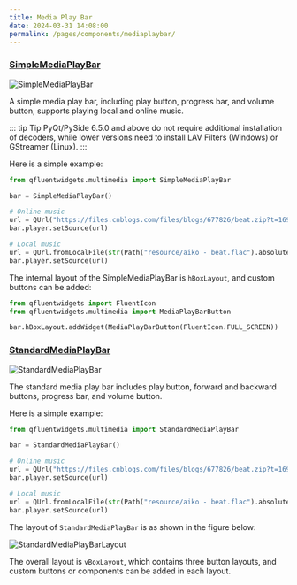 ```yaml
---
title: Media Play Bar
date: 2024-03-31 14:08:00
permalink: /pages/components/mediaplaybar/
---
```


### [SimpleMediaPlayBar](https://pyqt-fluent-widgets.readthedocs.io/en/latest/autoapi/qfluentwidgets/multimedia/index.html#qfluentwidgets.multimedia.SimpleMediaPlayBar)

![SimpleMediaPlayBar](/img/components/mediaplaybar/SimpleMediaPlayBar.png)

A simple media play bar, including play button, progress bar, and volume button, supports playing local and online music.

::: tip Tip
PyQt/PySide 6.5.0 and above do not require additional installation of decoders, while lower versions need to install LAV Filters (Windows) or GStreamer (Linux).
:::

Here is a simple example:

```python
from qfluentwidgets.multimedia import SimpleMediaPlayBar

bar = SimpleMediaPlayBar()

# Online music
url = QUrl("https://files.cnblogs.com/files/blogs/677826/beat.zip?t=1693900324")
bar.player.setSource(url)

# Local music
url = QUrl.fromLocalFile(str(Path("resource/aiko - beat.flac").absolute()))
bar.player.setSource(url)
```

The internal layout of the SimpleMediaPlayBar is `hBoxLayout`, and custom buttons can be added:
```python
from qfluentwidgets import FluentIcon
from qfluentwidgets.multimedia import MediaPlayBarButton

bar.hBoxLayout.addWidget(MediaPlayBarButton(FluentIcon.FULL_SCREEN))
```

### [StandardMediaPlayBar](https://pyqt-fluent-widgets.readthedocs.io/en/latest/autoapi/qfluentwidgets/multimedia/index.html#qfluentwidgets.multimedia.StandardMediaPlayBar)

![StandardMediaPlayBar](/img/components/mediaplaybar/StandardMediaPlayBar.png)

The standard media play bar includes play button, forward and backward buttons, progress bar, and volume button.

Here is a simple example:

```python
from qfluentwidgets.multimedia import StandardMediaPlayBar

bar = StandardMediaPlayBar()

# Online music
url = QUrl("https://files.cnblogs.com/files/blogs/677826/beat.zip?t=1693900324")
bar.player.setSource(url)

# Local music
url = QUrl.fromLocalFile(str(Path("resource/aiko - beat.flac").absolute()))
bar.player.setSource(url)
```

The layout of `StandardMediaPlayBar` is as shown in the figure below:

![StandardMediaPlayBarLayout](/img/components/mediaplaybar/StandardMediaPlayBarLayout.png)

The overall layout is `vBoxLayout`, which contains three button layouts, and custom buttons or components can be added in each layout.
